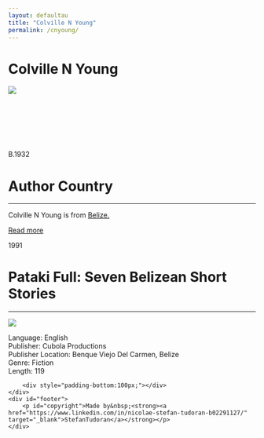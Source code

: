 ```yaml
---
layout: defaultau
title: "Colville N Young"
permalink: /cnyoung/
---
```

<!-- partial:index.partial.html -->
<div class="content">
    <h1>Colville N Young</h1>
    <div class="quote">
        <div><img src="https://upload.wikimedia.org/wikipedia/commons/thumb/5/56/Colville_Young_profile_January_2020_%28cropped%29.jpg/220px-Colville_Young_profile_January_2020_%28cropped%29.jpg" class="logo"></div>
    </div>
    <div class="timeline">
        <div style="padding-bottom:100px;"></div>
        <div class="block">
            <div class="date right"><p class="right"> B.1932 </p></div>
            <div class="dot"></div>
            <div class="left first">
            <div class="author_country">
                <h1>Author Country</h1><hr>
          <div class="aclocation">  <p> Colville N Young is from <a href="http://localhost:4000/33"> Belize.</a></p></div>
              <div class="acreadmore">   <a href="https://en.wikipedia.org/wiki/Colville_Young" target="_blank">Read more</a> </div>
            </div>
            </div>
        </div>
        <div class="block">
            <div class="date left"><p class="left">1991</p></div>
            <div class="dot"></div>
            <div class="right">
                <h1>Pataki Full: Seven Belizean Short Stories</h1><hr>
                <p><img src="https://m.media-amazon.com/images/W/WEBP_402378-T2/images/I/512MZE3SV2L._SX314_BO1,204,203,200_.jpg"></p>
                <p>
                Language: English<br>
                Publisher: Cubola Productions<br>
                Publisher Location: Benque Viejo Del Carmen, Belize<br>
                Genre: Fiction<br>
                Length: 119<br>
                </p>
            </div>
        </div>

        <div style="padding-bottom:100px;"></div>
    </div>
    <div id="footer">
        <p id="copyright">Made by&nbsp;<strong><a href="https://www.linkedin.com/in/nicolae-stefan-tudoran-b02291127/" target="_blank">StefanTudoran</a></strong></p>
    </div>
</div>
<!-- partial -->
  <script src='https://cdnjs.cloudflare.com/ajax/libs/jquery/3.1.1/jquery.min.js'></script><script  src="assets/js/authorscript.js"></script>
